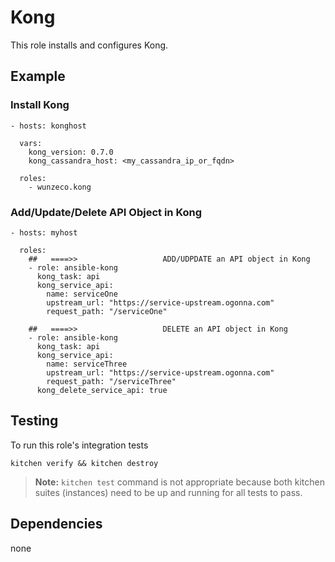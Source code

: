 Kong
=============

This role installs and configures Kong.


## Example

### Install Kong

```
- hosts: konghost

  vars:
    kong_version: 0.7.0
	kong_cassandra_host: <my_cassandra_ip_or_fqdn>

  roles:
    - wunzeco.kong
```

### Add/Update/Delete API Object in Kong

```
- hosts: myhost

  roles:
    ##   ====>>                   ADD/UDPDATE an API object in Kong
    - role: ansible-kong
      kong_task: api
      kong_service_api:
        name: serviceOne
        upstream_url: "https://service-upstream.ogonna.com"
        request_path: "/serviceOne"

    ##   ====>>                   DELETE an API object in Kong
    - role: ansible-kong
      kong_task: api
      kong_service_api:
        name: serviceThree
        upstream_url: "https://service-upstream.ogonna.com"
        request_path: "/serviceThree"
      kong_delete_service_api: true
```


## Testing

To run this role's integration tests

```
kitchen verify && kitchen destroy
```

> **Note:**
>   `kitchen test` command is not appropriate because both kitchen suites 
>   (instances) need to be up and running for all tests to pass.


## Dependencies

none
